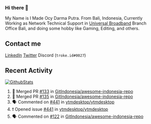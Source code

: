 ### Hi there 👋

My Name is I Made Ocy Darma Putra. From Bali, Indonesia, Currently Working as Network Technical Support in [Universal Broadband](https://universal.net.id) Branch Office Bali, and doing some hobby like Gaming, Editing, and others.

## Contact me

[LinkedIn](https://linkedin.com/in/troke) [Twitter](https://twitter.com/darma_ochi) Discord (`troke.id#0027`)

## Recent Activity

[![GithubStats](https://github-readme-stats.vercel.app/api?username=troke12&show_icons=true)](https://github.com/troke12)

<!--START_SECTION:activity-->
1. 🎉 Merged PR [#133](https://github.com/GitIndonesia/awesome-indonesia-repo/pull/133) in [GitIndonesia/awesome-indonesia-repo](https://github.com/GitIndonesia/awesome-indonesia-repo)
2. 🎉 Merged PR [#135](https://github.com/GitIndonesia/awesome-indonesia-repo/pull/135) in [GitIndonesia/awesome-indonesia-repo](https://github.com/GitIndonesia/awesome-indonesia-repo)
3. 🗣 Commented on [#441](https://github.com/ytmdesktop/ytmdesktop/issues/441) in [ytmdesktop/ytmdesktop](https://github.com/ytmdesktop/ytmdesktop)
4. ❗️ Opened issue [#441](https://github.com/ytmdesktop/ytmdesktop/issues/441) in [ytmdesktop/ytmdesktop](https://github.com/ytmdesktop/ytmdesktop)
5. 🗣 Commented on [#122](https://github.com/GitIndonesia/awesome-indonesia-repo/issues/122) in [GitIndonesia/awesome-indonesia-repo](https://github.com/GitIndonesia/awesome-indonesia-repo)
<!--END_SECTION:activity-->


